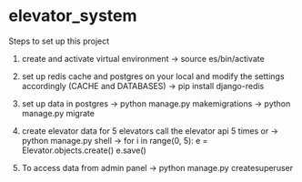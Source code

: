 # elevator_system
Steps to set up this project
1. create and activate virtual environment
   -> source es/bin/activate

2. set up redis cache and postgres on your local and modify the settings accordingly (CACHE and DATABASES)
   -> pip install django-redis

3. set up data in postgres
   -> python manage.py makemigrations
   -> python manage.py migrate

4. create elevator data for 5 elevators
    call the elevator api 5 times 
            or 
   -> python manage.py shell
   -> for i in range(0, 5):
        e = Elevator.objects.create()
        e.save() 

5. To access data from admin panel
   -> python manage.py createsuperuser